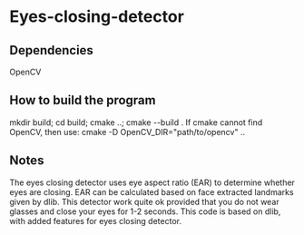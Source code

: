# Eyes-closing-detector

## Dependencies
OpenCV

## How to build the program
mkdir build; cd build; cmake ..; cmake --build . 
If cmake cannot find OpenCV, then use: cmake -D OpenCV_DIR="path/to/opencv" .. 

## Notes
The eyes closing detector uses eye aspect ratio (EAR) to determine whether eyes are closing. EAR can be
calculated based on face extracted landmarks given by dlib. This detector work quite ok provided that
you do not wear glasses and close your eyes for 1-2 seconds. 
This code is based on dlib, with added features for eyes closing detector.
